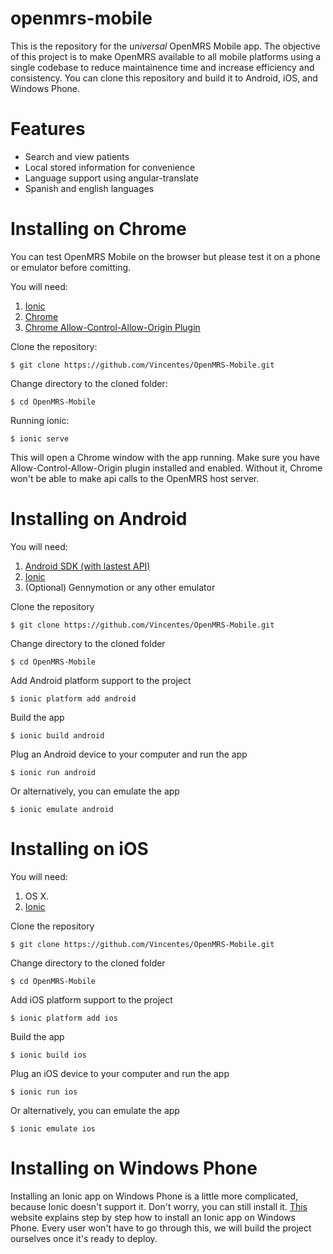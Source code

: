 # openmrs-mobile
This is the repository for the *universal* OpenMRS Mobile app. The objective of this project is to make OpenMRS available to all mobile platforms using a single codebase to reduce maintainence time and increase efficiency and consistency. You can clone this repository and build it to Android, iOS, and Windows Phone.

# Features
- Search and view patients
- Local stored information for convenience
- Language support using angular-translate
- Spanish and english languages

# Installing on Chrome
You can test OpenMRS Mobile on the browser but please test it on a phone or emulator before comitting.

You will need:
  1. [Ionic](http://ionicframework.com/docs/guide/installation.html)
  2. [Chrome](http://www.google.com/chrome)
  3. [Chrome Allow-Control-Allow-Origin Plugin](https://chrome.google.com/webstore/detail/allow-control-allow-origi/nlfbmbojpeacfghkpbjhddihlkkiljbi?hl=en)

Clone the repository:

    $ git clone https://github.com/Vincentes/OpenMRS-Mobile.git

Change directory to the cloned folder:

    $ cd OpenMRS-Mobile

Running ionic:

    $ ionic serve
This will open a Chrome window with the app running. Make sure you have Allow-Control-Allow-Origin plugin installed and enabled. Without it, Chrome won't be able to make api calls to the OpenMRS host server.

# Installing on Android

You will need:
  1. [Android SDK (with lastest API)](http://developer.android.com/sdk/installing/index.html?pkg=tools)
  2. [Ionic](http://ionicframework.com/docs/guide/installation.html)
  3. (Optional) Gennymotion or any other emulator

Clone the repository

    $ git clone https://github.com/Vincentes/OpenMRS-Mobile.git

Change directory to the cloned folder

    $ cd OpenMRS-Mobile


Add Android platform support to the project

    $ ionic platform add android
    
Build the app

    $ ionic build android
    
Plug an Android device to your computer and run the app

    $ ionic run android
    
Or alternatively, you can emulate the app

    $ ionic emulate android
    
# Installing on iOS

You will need:
  1. OS X.
  2. [Ionic](http://ionicframework.com/docs/guide/installation.html)

Clone the repository

    $ git clone https://github.com/Vincentes/OpenMRS-Mobile.git

Change directory to the cloned folder

    $ cd OpenMRS-Mobile


Add iOS platform support to the project

    $ ionic platform add ios
    
Build the app

    $ ionic build ios
    
Plug an iOS device to your computer and run the app

    $ ionic run ios
    
Or alternatively, you can emulate the app

    $ ionic emulate ios

# Installing on Windows Phone

Installing an Ionic app on Windows Phone is a little more complicated, because Ionic doesn't support it. Don't worry, you can still install it. [This](http://www.badpenguin.org/how-to-make-your-ionic-cordova-app-to-run-under-windows-phone-8-1-and-desktop) website explains step by step how to install an Ionic app on Windows Phone. Every user won't have to go through this, we will build the project ourselves once it's ready to deploy.
